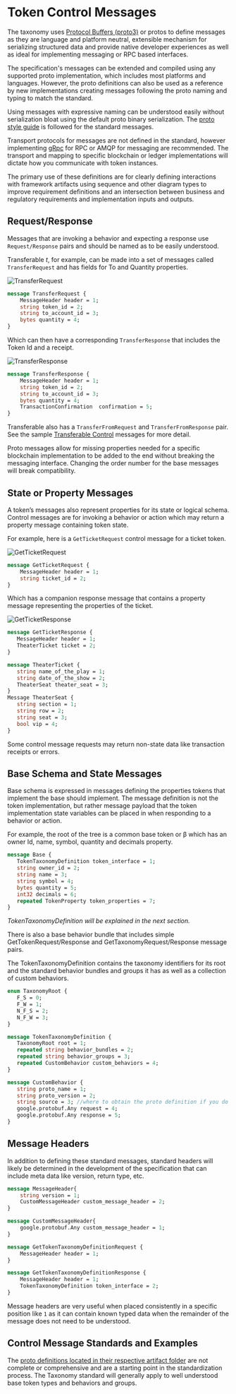 # Token Control Messages

The taxonomy uses [Protocol Buffers (proto3)](https://developers.google.com/protocol-buffers/) or protos to define messages as they are language and platform neutral, extensible mechanism for serializing structured data and provide native developer experiences as well as ideal for implementing messaging or RPC based interfaces.

The specification's messages can be extended and compiled using any supported proto implementation, which includes most platforms and languages. However, the proto definitions can also be used as a reference by new implementations creating messages following the proto naming and typing to match the standard.

Using messages with expressive naming can be understood easily without serialization bloat using the default proto binary serialization. The [proto style guide](https://developers.google.com/protocol-buffers/docs/style) is followed for the standard messages.

Transport protocols for messages are not defined in the standard, however implementing [gRpc](https://grpc.io/) for RPC or AMQP for messaging are recommended.  The transport and mapping to specific blockchain or ledger implementations will dictate how you communicate with token instances.

The primary use of these definitions are for clearly defining interactions with framework artifacts using sequence and other diagram types to improve requirement definitions and an intersection between business and regulatory requirements and implementation inputs and outputs.

## Request/Response

Messages that are invoking a behavior and expecting a response use `Request/Response` pairs and should be named as to be easily understood.  

Transferable *t*, for example, can be made into a set of messages called `TransferRequest` and has fields for To and Quantity properties.

![TransferRequest](images/txfer-request.png)

```protobuf
message TransferRequest {
    MessageHeader header = 1;
    string token_id = 2;
    string to_account_id = 3;
    bytes quantity = 4;
}
```

Which can then have a corresponding `TransferResponse` that includes the Token Id and a receipt.

![TransferResponse](images/txfer-response.png)

```protobuf
message TransferResponse {
    MessageHeader header = 1;
    string token_id = 2;
    string to_account_id = 3;
    bytes quantity = 4;
    TransactionConfirmation  confirmation = 5;
}
```

Transferable also has a `TransferFromRequest` and `TransferFromResponse` pair. See the sample [Transferable Control](https://github.com/InterWorkAlliance/TokenTaxonomyFramework/tree/master/artifacts/behaviors/transferable) messages for more detail.

Proto messages allow for missing properties needed for a specific blockchain implementation to be added to the end without breaking the messaging interface.  Changing the order number for the base messages will break compatibility.

## State or Property Messages

A token’s messages also represent properties for its state or logical schema. Control messages are for invoking a behavior or action which may return a property message containing token state.

For example, here is a `GetTicketRequest` control message for a ticket token.

![GetTicketRequest](images/get-ticket.png)

```protobuf
message GetTicketRequest {
    MessageHeader header = 1;
    string ticket_id = 2;
}
```

Which has a companion response message that contains a property message representing the properties of the ticket.

![GetTicketResponse](images/get-ticket-resp.png)

```protobuf
message GetTicketResponse {
   MessageHeader header = 1;
   TheaterTicket ticket = 2;
}

message TheaterTicket {
   string name_of_the_play = 1;
   string date_of_the_show = 2;
   TheaterSeat theater_seat = 3;
}
Message TheaterSeat {
   string section = 1;
   string row = 2;
   string seat = 3;
   bool vip = 4;
}
```

Some control message requests may return non-state data like transaction receipts or errors.  

## Base Schema and State Messages

Base schema is expressed in messages defining the properties tokens that implement the base should implement.  The message definition is not the token implementation, but rather message payload that the token implementation state variables can be placed in when responding to a behavior or action.

For example, the root of the tree is a common base token or β which has an owner Id, name, symbol, quantity and decimals property.

```protobuf
message Base {
   TokenTaxonomyDefinition token_interface = 1;
   string owner_id = 2;
   string name = 3;
   string symbol = 4;
   bytes quantity = 5;
   int32 decimals = 6;
   repeated TokenProperty token_properties = 7;
}
```

*TokenTaxonomyDefinition will be explained in the next section.*

There is also a base behavior bundle that includes simple GetTokenRequest/Response and GetTaxonomyRequest/Response message pairs.  

The TokenTaxonomyDefinition contains the taxonomy identifiers for its root and the standard behavior bundles and groups it has as well as a collection of custom behaviors.

```protobuf
enum TaxonomyRoot {
   F_S = 0;
   F_W = 1;
   N_F_S = 2;
   N_F_W = 3;
}

message TokenTaxonomyDefinition {
   TaxonomyRoot root = 1;
   repeated string behavior_bundles = 2;
   repeated string behavior_groups = 3;
   repeated CustomBehavior custom_behaviors = 4;
}

message CustomBehavior {
   string proto_name = 1;
   string proto_version = 2;
   string source = 3; //where to obtain the proto definition if you do not have it
   google.protobuf.Any request = 4;
   google.protobuf.Any response = 5;
}
```

## Message Headers

In addition to defining these standard messages,  standard headers will likely be determined in the development of the specification that can include meta data like version, return type, etc.

```protobuf
message MessageHeader{
    string version = 1;
    CustomMessageHeader custom_message_header = 2;
}

message CustomMessageHeader{
    google.protobuf.Any custom_message_header = 1;
}

message GetTokenTaxonomyDefinitionRequest {
    MessageHeader header = 1;
}

message GetTokenTaxonomyDefinitionResponse {
    MessageHeader header = 1;
    TokenTaxonomyDefinition token_interface = 2;
}
```

Message headers are very useful when placed consistently in a specific position like `1` as it can contain known typed data when the remainder of the message does not need to be understood.

## Control Message Standards and Examples

The [proto definitions located in their respective artifact folder](artifacts) are not complete or comprehensive and are a starting point in the standardization process.  The Taxonomy standard will generally apply to well understood base token types and behaviors and groups.

